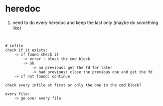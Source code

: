 # heredoc
1. need to do every heredoc and keep the last only (maybe do something like)
   ```
```

# infile
check if it exists:
	-> if found check it
		-> error : block the cmd block
		-> ok
			-> no previous: get the fd for later
			-> had previous: close the previous one and get the fd
	-> if not found: continue

check every infile at first or only the one in the cmd block?

every file:
	-> go over every file

